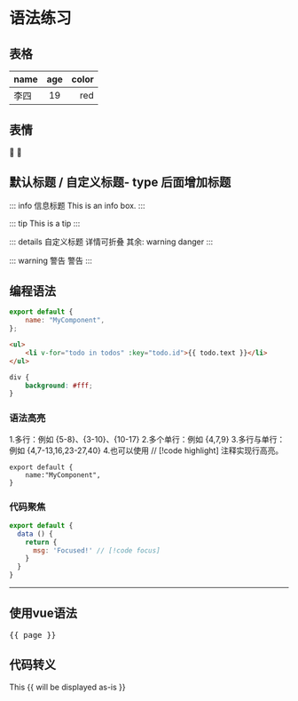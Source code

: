 # 语法练习

## 表格

| name | age | color |
| ---- | :-: | ----: |
| 李四 | 19  |   red |

## 表情

:tada: :100:

## 默认标题 / 自定义标题- type 后面增加标题

::: info
信息标题 This is an info box.
:::

::: tip
This is a tip
:::

::: details 自定义标题
详情可折叠
其余: warning danger
:::

::: warning 警告
警告
:::

## 编程语法

```js
export default {
	name: "MyComponent",
};
```

```html
<ul>
	<li v-for="todo in todos" :key="todo.id">{{ todo.text }}</li>
</ul>
```

```css
div {
	background: #fff;
}
```

### 语法高亮

1.多行：例如 {5-8}、{3-10}、{10-17}
2.多个单行：例如 {4,7,9}
3.多行与单行：例如 {4,7-13,16,23-27,40}
4.也可以使用 // [!code highlight] 注释实现行高亮。

```js{2}
export default {
    name:"MyComponent",
}
```

### 代码聚焦
```js
export default {
  data () {
    return {
      msg: 'Focused!' // [!code focus]
    }
  }
}
```
---

## 使用vue语法

<!-- <script setup>
import { ref } from 'vue'

const count = ref(0)
</script>

## Markdown Content

The count is: {{ count }}

<button :class="$style.button" @click="count++">Increment</button>

<style module>
.button {
  color: red;
  font-weight: bold;
}
</style> -->

<script setup>
import { useData } from 'vitepress'

const { page } = useData()
</script>

<pre>{{ page }}</pre>

## 代码转义

This <span v-pre>{{ will be displayed as-is }}</span>
